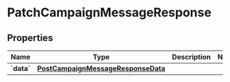 
# PatchCampaignMessageResponse

## Properties
| Name | Type | Description | Notes |
| ------------ | ------------- | ------------- | ------------- |
| **&#x60;data&#x60;** | [**PostCampaignMessageResponseData**](PostCampaignMessageResponseData.md) |  |  |



